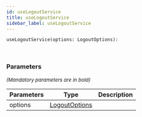 ```yaml
---
id: useLogoutService
title: useLogoutService
sidebar_label: useLogoutService
---
```


```tsx
useLogoutService(options: LogoutOptions): 
```
<br/>



### Parameters

<font size="2"><i>(Mandatory parameters are in bold)</i></font>

| Parameters | Type | Description |
| --------- | ---- | ----------- |
| options | [LogoutOptions](/framework-api/interfaces/LogoutOptions.md) |  |
